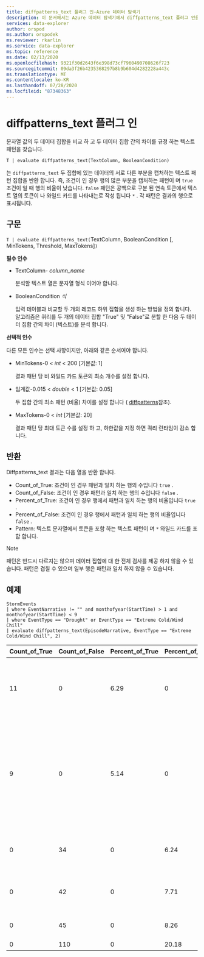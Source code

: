 ```yaml
---
title: diffpatterns_text 플러그 인-Azure 데이터 탐색기
description: 이 문서에서는 Azure 데이터 탐색기에서 diffpatterns_text 플러그 인을 설명 합니다.
services: data-explorer
author: orspod
ms.author: orspodek
ms.reviewer: rkarlin
ms.service: data-explorer
ms.topic: reference
ms.date: 02/13/2020
ms.openlocfilehash: 9321f30d2643f6e398d73cf7960490708626f723
ms.sourcegitcommit: 09da3f26b4235368297b8b9b604d4282228a443c
ms.translationtype: MT
ms.contentlocale: ko-KR
ms.lasthandoff: 07/28/2020
ms.locfileid: "87348363"
---
```

# <a name="diffpatterns_text-plugin"></a>diffpatterns_text 플러그 인

문자열 값의 두 데이터 집합을 비교 하 고 두 데이터 집합 간의 차이를 규정 하는 텍스트 패턴을 찾습니다.

```kusto
T | evaluate diffpatterns_text(TextColumn, BooleanCondition)
```

는 `diffpatterns_text` 두 집합에 있는 데이터의 서로 다른 부분을 캡처하는 텍스트 패턴 집합을 반환 합니다. 즉, 조건이 인 경우 행의 많은 부분을 캡처하는 패턴이 며 `true` 조건이 일 때 행의 비율이 낮습니다. `false` 패턴은 공백으로 구분 된 연속 토큰에서 텍스트 열의 토큰이 나 와일드 카드를 나타내는로 작성 됩니다 `*` . 각 패턴은 결과의 행으로 표시됩니다.

## <a name="syntax"></a>구문

`T | evaluate diffpatterns_text(`TextColumn, BooleanCondition [, MinTokens, Threshold, MaxTokens]`)` 

**필수 인수**

* TextColumn- *column_name*

    분석할 텍스트 열은 문자열 형식 이어야 합니다.
    
* BooleanCondition *식*

    입력 테이블과 비교할 두 개의 레코드 하위 집합을 생성 하는 방법을 정의 합니다. 알고리즘은 쿼리를 두 개의 데이터 집합 "True" 및 "False"로 분할 한 다음 두 데이터 집합 간의 차이 (텍스트)를 분석 합니다. 

**선택적 인수**

다른 모든 인수는 선택 사항이지만, 아래와 같은 순서여야 합니다. 

* MinTokens-0 < *int* < 200 [기본값: 1]

    결과 패턴 당 비 와일드 카드 토큰의 최소 개수를 설정 합니다.

* 임계값-0.015 < *double* < 1 [기본값: 0.05]

    두 집합 간의 최소 패턴 (비율) 차이를 설정 합니다 ( [diffpatterns](diffpatternsplugin.md)참조).

* MaxTokens-0 < *int* [기본값: 20]

    결과 패턴 당 최대 토큰 수를 설정 하 고, 하한값을 지정 하면 쿼리 런타임이 감소 합니다.

## <a name="returns"></a>반환

Diffpatterns_text 결과는 다음 열을 반환 합니다.

* Count_of_True: 조건이 인 경우 패턴과 일치 하는 행의 수입니다 `true` .
* Count_of_False: 조건이 인 경우 패턴과 일치 하는 행의 수입니다 `false` .
* Percent_of_True: 조건이 인 경우 행에서 패턴과 일치 하는 행의 비율입니다 `true` .
* Percent_of_False: 조건이 인 경우 행에서 패턴과 일치 하는 행의 비율입니다 `false` .
* Pattern: 텍스트 문자열에서 토큰을 포함 하는 텍스트 패턴이 며 `*` 와일드 카드를 포함 합니다. 

> [!NOTE]
> 패턴은 반드시 다르지는 않으며 데이터 집합에 대 한 전체 검사를 제공 하지 않을 수 있습니다. 패턴은 겹칠 수 있으며 일부 행은 패턴과 일치 하지 않을 수 있습니다.

## <a name="example"></a>예제

<!-- csl: https://help.kusto.windows.net:443/Samples -->
```kusto
StormEvents     
| where EventNarrative != "" and monthofyear(StartTime) > 1 and monthofyear(StartTime) < 9
| where EventType == "Drought" or EventType == "Extreme Cold/Wind Chill"
| evaluate diffpatterns_text(EpisodeNarrative, EventType == "Extreme Cold/Wind Chill", 2)
```

|Count_of_True|Count_of_False|Percent_of_True|Percent_of_False|패턴|
|---|---|---|---|---|
|11|0|6.29|0|기간 동안 * wake *의 trough를 전환 하는 surface snowfall|
|9|0|5.14|0|캐나다 높은 압력 합의 * * region *은 2 월 * 2006 이후의 coldest 온도를 생성 했습니다. 기간 * 온도 고정|
|0|34|0|6.24|* * * * * * * * * * * * * * * * * * 서 부 테네시,|
|0|42|0|7.71|* * * * * * * * * * * * * * * Colorado *|
|0|45|0|8.26|* * normal 미만 *|
|0|110|0|20.18|일반 *|


